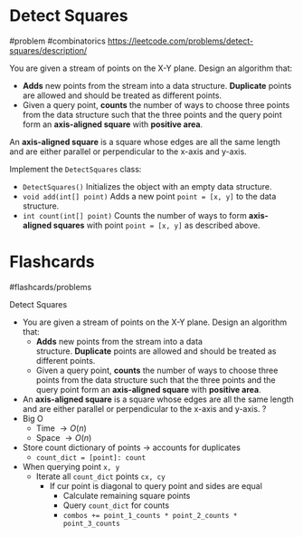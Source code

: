 # Detect Squares
#problem #combinatorics 
https://leetcode.com/problems/detect-squares/description/

You are given a stream of points on the X-Y plane. Design an algorithm that:

- **Adds** new points from the stream into a data structure. **Duplicate** points are allowed and should be treated as different points.
- Given a query point, **counts** the number of ways to choose three points from the data structure such that the three points and the query point form an **axis-aligned square** with **positive area**.

An **axis-aligned square** is a square whose edges are all the same length and are either parallel or perpendicular to the x-axis and y-axis.

Implement the `DetectSquares` class:

- `DetectSquares()` Initializes the object with an empty data structure.
- `void add(int[] point)` Adds a new point `point = [x, y]` to the data structure.
- `int count(int[] point)` Counts the number of ways to form **axis-aligned squares** with point `point = [x, y]` as described above.
# Flashcards
#flashcards/problems 

Detect Squares
- You are given a stream of points on the X-Y plane. Design an algorithm that:
	- **Adds** new points from the stream into a data structure. **Duplicate** points are allowed and should be treated as different points.
	- Given a query point, **counts** the number of ways to choose three points from the data structure such that the three points and the query point form an **axis-aligned square** with **positive area**.
- An **axis-aligned square** is a square whose edges are all the same length and are either parallel or perpendicular to the x-axis and y-axis.
?
- Big O
	- Time $\to O(n)$
	- Space $\to O(n)$
- Store count dictionary of points $\to$ accounts for duplicates
	- `count_dict = [point]: count`
- When querying point `x, y`
	- Iterate all `count_dict` points `cx, cy`
		- If cur point is diagonal to query point and sides are equal
			- Calculate remaining square points
			- Query `count_dict` for counts
			- `combos += point_1_counts * point_2_counts * point_3_counts`